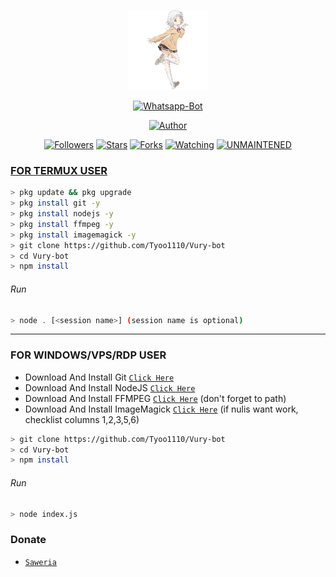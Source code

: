 <p align="center">
<img src="https://raw.githubusercontent.com/tyoo1110/vury-bot/master/home (1).png" width="128" height="128"/>
</p>
<p align="center">
<a href="#"><img title="Whatsapp-Bot" src="https://img.shields.io/badge/Whatsapp Bot-green?colorA=%23ff0000&colorB=%23017e40&style=for-the-badge"></a>
</p>
<p align="center">
<a href="https://github.com/Tyo1110"><img title="Author" src="https://img.shields.io/badge/Author-Tyoo-red.svg?style=for-the-badge&logo=github"></a>
</p>
<p align="center">
<a href="https://github.com/Tyoo1110/followers"><img title="Followers" src="https://img.shields.io/github/followers/Tyoo1110?color=blue&style=flat-square"></a>
<a href="https://github.com/Tyoo1110/Vury-bot/stargazers/"><img title="Stars" src="https://img.shields.io/github/stars/Tyoo1110/Vury-bot?color=red&style=flat-square"></a>
<a href="https://github.com/Tyoo1110/vury-bot/network/members"><img title="Forks" src="https://img.shields.io/github/forks/tyoo1110/vury-bot?color=red&style=flat-square"></a>
<a href="https://github.com/Tyoo1110/vury-bot/watchers"><img title="Watching" src="https://img.shields.io/github/watchers/Tyoo1110/vury-bot?label=Watchers&color=blue&style=flat-square"></a>
<a href="#"><img title="UNMAINTENED" src="https://img.shields.io/badge/UNMAINTENED-YES-blue.svg"</a>
</p>

### FOR TERMUX USER
```bash
> pkg update && pkg upgrade
> pkg install git -y
> pkg install nodejs -y
> pkg install ffmpeg -y
> pkg install imagemagick -y
> git clone https://github.com/Tyoo1110/Vury-bot
> cd Vury-bot
> npm install
```
###### Run
```bash
> node . [<session name>] (session name is optional)
```

---------

### FOR WINDOWS/VPS/RDP USER
* Download And Install Git [`Click Here`](https://git-scm.com/downloads) <br>
* Download And Install NodeJS [`Click Here`](https://nodejs.org/en/download) <br>
* Download And Install FFMPEG [`Click Here`](https://ffmpeg.org/download.html) (don't forget to path) 
* Download And Install ImageMagick [`Click Here`](https://imagemagick.org/script/download.php) (if nulis want work,  checklist columns 1,2,3,5,6) 
```bash
> git clone https://github.com/Tyoo1110/Vury-bot
> cd Vury-bot
> npm install
```
###### Run
```bash
> node index.js
```





### Donate
* [`Saweria`](https://saweria.co/donate/tyogimang)
